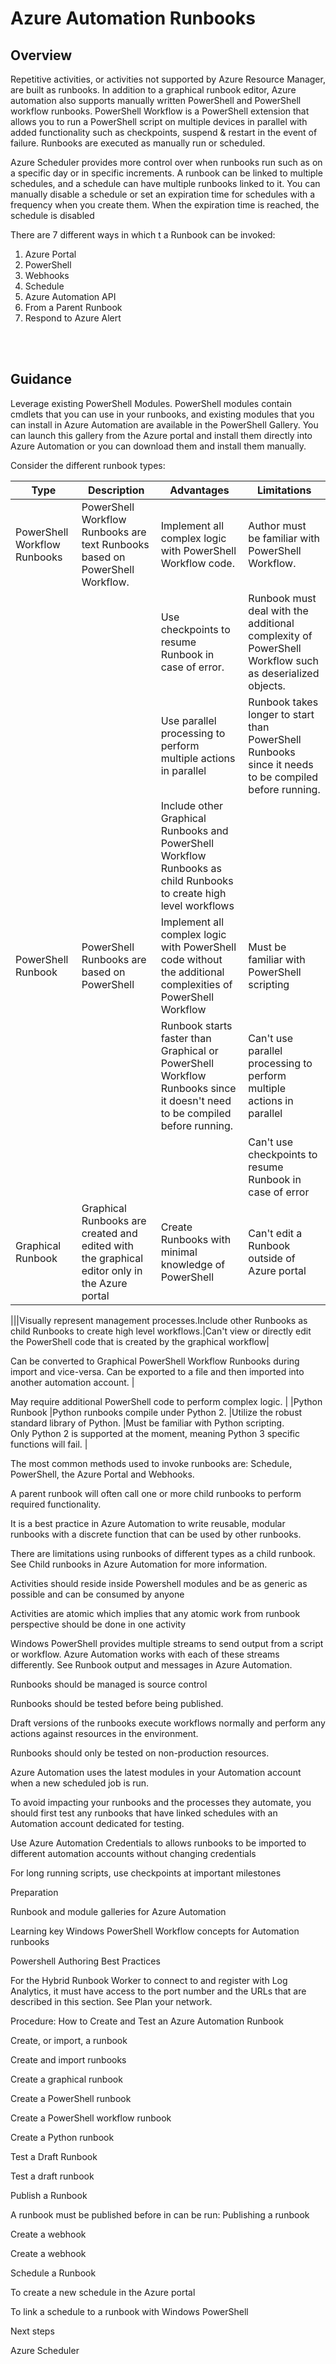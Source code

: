 # Azure Automation Runbooks


## Overview 
Repetitive activities, or activities not supported by Azure Resource Manager,  are built as runbooks.  In addition to a graphical runbook editor, Azure automation also supports manually written PowerShell and PowerShell workflow runbooks. PowerShell Workflow is a PowerShell extension that allows you to run a PowerShell script on multiple devices in parallel with added functionality such as checkpoints, suspend & restart in the event of failure.  Runbooks are executed as  manually run or scheduled. 

Azure Scheduler provides more control over when runbooks run such as on a specific day or in  specific increments. A runbook can be linked to multiple schedules, and a schedule can have multiple runbooks linked to it. You can manually disable a schedule or set an expiration time for schedules with a frequency when you create them. When the expiration time is reached, the schedule is disabled 

There are 7 different ways in which t a Runbook can be invoked: 

1. Azure Portal 
2. PowerShell 
3. Webhooks 
4. Schedule 
5. Azure Automation API 
6. From a Parent Runbook 
7. Respond to Azure Alert 
<br />
<br />


## Guidance 
Leverage existing PowerShell Modules. PowerShell modules contain cmdlets that you can use in your runbooks, and existing modules that you can install in Azure Automation are available in the PowerShell Gallery. You can launch this gallery from the Azure portal and install them directly into Azure Automation or you can download them and install them manually.  

Consider the different runbook types: 

|**Type** | **Description** | **Advantages** |**Limitations** | 
| -------------| -------------| -------------| -------------|
|PowerShell Workflow Runbooks|PowerShell Workflow Runbooks are text Runbooks based on PowerShell Workflow.|Implement all complex logic with PowerShell Workflow code.|Author must be familiar with PowerShell Workflow.
|||Use checkpoints to resume Runbook in case of error.|Runbook must deal with the additional complexity of PowerShell Workflow such as deserialized objects.
|||Use parallel processing to perform multiple actions in parallel|Runbook takes longer to start than PowerShell Runbooks since it needs to be compiled before running. |
|||Include other Graphical Runbooks and PowerShell Workflow Runbooks as child Runbooks to create high level workflows
|PowerShell Runbook |PowerShell Runbooks are based on PowerShell|Implement all complex logic with PowerShell code without the additional complexities of PowerShell Workflow|Must be familiar with PowerShell scripting|
|||Runbook starts faster than Graphical or PowerShell Workflow Runbooks since it doesn't need to be compiled before running. |Can't use parallel processing to perform multiple actions in parallel|
||||Can't use checkpoints to resume Runbook in case of error|
|Graphical Runbook|Graphical Runbooks are created and edited with the graphical editor only in the Azure portal|Create Runbooks with minimal knowledge of PowerShell|Can't edit a Runbook outside of Azure portal| 

|||Visually represent management processes.Include other Runbooks as child Runbooks to create high level workflows.|Can't view or directly edit the PowerShell code that is created by the graphical workflow|  
  
Can be converted to Graphical PowerShell Workflow Runbooks during import and vice-versa. Can be exported to a file and then imported into another automation account. |  
  
May require additional PowerShell code to perform complex logic. |
|Python Runbook |Python runbooks compile under Python 2. |Utilize the robust standard library of Python. |Must be familiar with Python scripting.  
Only Python 2 is supported at the moment, meaning Python 3 specific functions will fail. |
 


 

The most common methods used to invoke runbooks are:  Schedule, PowerShell, the Azure Portal and Webhooks. 


A parent runbook will often call one or more child runbooks to perform required functionality.  

It is a best practice in Azure Automation to write reusable, modular runbooks with a discrete function that can be used by other runbooks. 


There are limitations using runbooks of different types as a child runbook. See Child runbooks in Azure Automation for more information. 




 

Activities should reside inside Powershell modules and be as generic as possible and can be consumed by anyone  


Activities are atomic which implies that any atomic work from runbook perspective should be done in one activity  


Windows PowerShell provides multiple streams to send output from a script or workflow. Azure Automation works with each of these streams differently. See Runbook output and messages in Azure Automation. 


Runbooks should be managed is source control 


Runbooks should be tested before being published.  

Draft versions of  the runbooks execute workflows normally and perform any actions against resources in the environment. 


Runbooks should only be tested on non-production resources. 


Azure Automation uses the latest modules in your Automation account when a new scheduled job is run.  


To avoid impacting your runbooks and the processes they automate, you should first test any runbooks that have linked schedules with an Automation account dedicated for testing.  



Use Azure Automation Credentials to allows runbooks to be imported to different automation accounts without changing credentials 


For long running scripts, use checkpoints at important milestones 



 


 


 


Preparation 


  

Runbook and module galleries for Azure Automation 


Learning key Windows PowerShell Workflow concepts for Automation runbooks 


Powershell Authoring Best Practices 



 


For the Hybrid Runbook Worker to connect to and register with Log Analytics, it must have access to the port number and the URLs that are described in this section. See Plan your network. 


 


 


 


Procedure:  How to Create and Test an Azure Automation Runbook 


 

Create, or import, a runbook 

Create and import runbooks  


Create a graphical runbook  


Create a PowerShell runbook  


Create a PowerShell workflow runbook  


Create a Python runbook 



 


Test a Draft Runbook 

Test a draft runbook 



 


Publish a Runbook 

A runbook must be published before in can be run: Publishing a runbook 



 


Create a webhook 

Create a webhook 



 


Schedule a Runbook 

To create a new schedule in the Azure portal 


To link a schedule to a runbook with Windows PowerShell 




 


 


Next steps 

Azure Scheduler 



 
